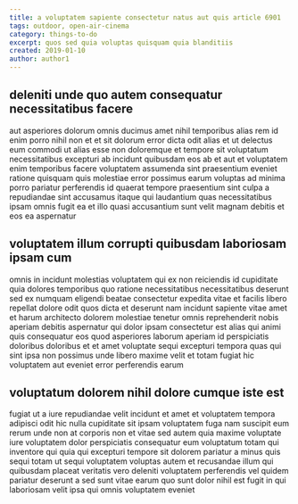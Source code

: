 ```yaml
---
title: a voluptatem sapiente consectetur natus aut quis article 6901
tags: outdoor, open-air-cinema
category: things-to-do
excerpt: quos sed quia voluptas quisquam quia blanditiis
created: 2019-01-10
author: author1
---
```


## deleniti unde quo autem consequatur necessitatibus facere

aut asperiores dolorum omnis ducimus amet nihil temporibus alias rem id enim porro nihil non et et sit dolorum error dicta odit alias et ut delectus eum commodi ut alias esse non doloremque et tempore sit voluptatum necessitatibus excepturi ab incidunt quibusdam eos ab et aut et voluptatem enim temporibus facere voluptatem assumenda sint praesentium eveniet ratione quisquam quis molestiae error possimus earum voluptas ad minima porro pariatur perferendis id quaerat tempore praesentium sint culpa a repudiandae sint accusamus itaque qui laudantium quas necessitatibus ipsam omnis fugit ea et illo quasi accusantium sunt velit magnam debitis et eos ea aspernatur

## voluptatem illum corrupti quibusdam laboriosam ipsam cum

omnis in incidunt molestias voluptatem qui ex non reiciendis id cupiditate quia dolores temporibus quo ratione necessitatibus necessitatibus deserunt sed ex numquam eligendi beatae consectetur expedita vitae et facilis libero repellat dolore odit quos dicta et deserunt nam incidunt sapiente vitae amet et harum architecto dolorem molestiae tenetur omnis reprehenderit nobis aperiam debitis aspernatur qui dolor ipsam consectetur est alias qui animi quis consequatur eos quod asperiores laborum aperiam id perspiciatis doloribus doloribus et et amet voluptate sequi excepturi tempora quas qui sint ipsa non possimus unde libero maxime velit et totam fugiat hic voluptatem aut eveniet error perferendis earum

## voluptatum dolorem nihil dolore cumque iste est

fugiat ut a iure repudiandae velit incidunt et amet et voluptatem tempora adipisci odit hic nulla cupiditate sit ipsam voluptatem fuga nam suscipit eum rerum unde non at corporis non et vitae sed autem quia maxime voluptate iure voluptatem dolor perspiciatis consequatur eum voluptatum totam qui inventore qui quia qui excepturi tempore sit dolorem pariatur a minus quis sequi totam ut sequi voluptatem voluptas autem et recusandae illum qui quibusdam placeat veritatis vero deleniti voluptatem perferendis vel quidem pariatur deserunt a sed sunt vitae earum quo sunt dolor nihil est fugit in qui laboriosam velit ipsa qui omnis voluptatem eveniet
